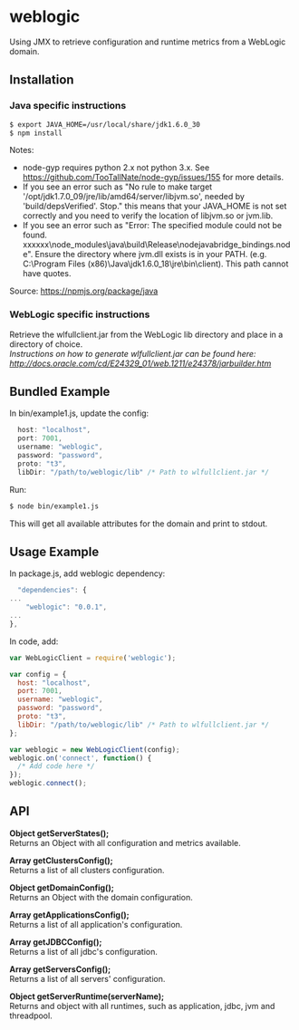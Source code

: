 # weblogic
Using JMX to retrieve configuration and runtime metrics from a WebLogic domain.  

## Installation
### Java specific instructions
```bash
$ export JAVA_HOME=/usr/local/share/jdk1.6.0_30
$ npm install
```

Notes:
* node-gyp requires python 2.x not python 3.x. See https://github.com/TooTallNate/node-gyp/issues/155 for more details.
* If you see an error such as "No rule to make target '/opt/jdk1.7.0_09/jre/lib/amd64/server/libjvm.so', needed by 'build/depsVerified'.  Stop."
      this means that your JAVA_HOME is not set correctly and you need to verify the location of libjvm.so or jvm.lib.
* If you see an error such as "Error: The specified module could not be found. 
      xxxxxx\node_modules\java\build\Release\nodejavabridge_bindings.node".
      Ensure the directory where jvm.dll exists is in your PATH. (e.g. C:\Program Files (x86)\Java\jdk1.6.0_18\jre\bin\client).
      This path cannot have quotes.  
  
Source: https://npmjs.org/package/java  
### WebLogic specific instructions  
Retrieve the wlfullclient.jar from the WebLogic lib directory and place in a directory of choice.  
*Instructions on how to generate wlfullclient.jar can be found here: http://docs.oracle.com/cd/E24329_01/web.1211/e24378/jarbuilder.htm*  


## Bundled Example
In bin/example1.js, update the config:
```javascript
  host: "localhost",
  port: 7001,
  username: "weblogic",
  password: "password",
  proto: "t3",
  libDir: "/path/to/weblogic/lib" /* Path to wlfullclient.jar */
```
Run:
```bash
$ node bin/example1.js
```
This will get all available attributes for the domain and print to stdout.


## Usage Example
In package.js, add weblogic dependency:  
```javascript
  "dependencies": {
...
    "weblogic": "0.0.1",
...
},
```

In code, add:
```javascript
var WebLogicClient = require('weblogic');

var config = {
  host: "localhost",
  port: 7001,
  username: "weblogic",
  password: "password",
  proto: "t3",
  libDir: "/path/to/weblogic/lib" /* Path to wlfullclient.jar */
};

var weblogic = new WebLogicClient(config);
weblogic.on('connect', function() {
  /* Add code here */
});
weblogic.connect();
```

## API  
**Object getServerStates();**  
Returns an Object with all configuration and metrics available.  
  
**Array getClustersConfig();**  
Returns a list of all clusters configuration.  
  
**Object getDomainConfig();**  
Returns an Object with the domain configuration.  
  
**Array getApplicationsConfig();**  
Returns a list of all application's configuration.  
  
**Array getJDBCConfig();**  
Returns a list of all jdbc's configuration.  
  
**Array getServersConfig();**  
Returns a list of all servers' configuration.  

**Object getServerRuntime(serverName);**  
Returns and object with all runtimes, such as application, jdbc, jvm and threadpool.  
